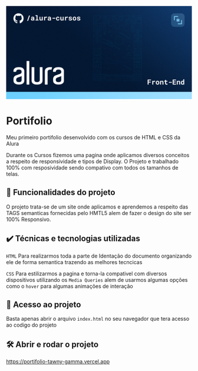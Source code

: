 <img src="assets/geral_Front-End.png" alt="Logo Alura Front End">


# Portifolio
Meu primeiro portifolio desenvolvido com os cursos de HTML e CSS da Alura

Durante os Cursos fizemos uma pagina onde aplicamos diversos conceitos a respeito de responsividade e tipos de Display.
O Projeto e trabalhado 100% com resposividade sendo compativo com todos os tamanhos de telas.

## 🔨 Funcionalidades do projeto

O projeto trata-se de um site onde aplicamos e aprendemos a respeito das TAGS semanticas fornecidas pelo HMTL5 alem de fazer o design do site ser 100% Responsivo.


## ✔️ Técnicas e tecnologias utilizadas

`HTML` Para realizarmos toda a parte de Identação do documento organizando ele de forma semantica trazendo as melhores tecncicas<br>

`CSS` Para estilizarmos a pagina e torna-la compativel com diversos dispositivos utilizando os `Media Queries` alem de usarmos algumas opções como o `hover` para algumas animações de interação

## 📁 Acesso ao projeto

  Basta apenas abrir o arquivo `index.html` no seu navegador que tera acesso ao codigo do projeto 

## 🛠️ Abrir e rodar o projeto
https://portifolio-tawny-gamma.vercel.app
